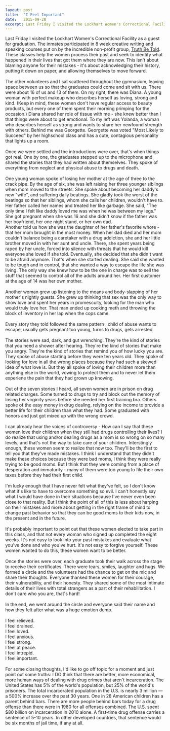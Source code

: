```yaml
---
layout: post
title:  "I Feel Important"
date:   2015-09-28
excerpt: Last Friday I visited the Lockhart Women's Correctional Facility as a guest for graduation.
---
```


Last Friday I visited the Lockhart Women's Correctional Facility as a guest for graduation. The inmates participated in 8 week creative writing and speaking courses put on by the incredible non-profit group, [Truth Be Told](http://www.truth-be-told.org/). These classes help the women process their past and seek to identify what happened in their lives that got them where they are now. This isn't about blaming anyone for their mistakes - it's about acknowledging their history, putting it down on paper, and allowing themselves to move forward.  
<br>
The other volunteers and I sat scattered throughout the gymnasium, leaving space between us so that the graduates could come and sit with us. There were about 16 of us and 13 of them. On my right, there was Diana. A young woman with perfect makeup who describes herself as loving, strong and kind. (Keep in mind, these women don't have regular access to beauty products, but every one of them spent their morning primping for the occasion.) Diana shared her role of tissue with me - she knew better than I that things were about to get emotional. To my left was Yolanda, a woman who describes herself as strong and wants to share her newfound strength with others. Behind me was Georgette. Georgette was voted "Most Likely to Succeed" by her highschool class and has a cute, contagious personality that lights up a room.  
<br>
Once we were settled and the introductions were over, that's when things got real. One by one, the graduates stepped up to the microphone and shared the stories that they had written about themselves. They spoke of everything from neglect and physical abuse to drugs and death.  
<br>
One young woman spoke of losing her mother at the age of three to the crack pipe. By the age of six, she was left raising her three younger siblings when mom moved to the streets. She spoke about becoming her daddy's new "wife", and suffering daily beatings. She gladly took the worst of the beatings so that her siblings, whom she calls her children, wouldn't have to. Her father called her names and treated her like garbage. She said, "The only time I felt like daddy loved me was when he was between my legs." She got pregnant when she was 16 and she didn't know if the father was her boyfriend, her one night stand, or her own dad. 
<br>
Another told us how she was the daughter of her father's favorite whore - that her mom brought in the most money. When her dad died and her mom couldn't balance being a caretaker with a drug addiction, she and her little brother moved in with her aunt and uncle. There, she spent years being raped by her uncle, forced into silence with threats that he would kill everyone she loved if she told. Eventually, she decided that she didn't want to be afraid anymore. That's when she started dealing. She said she wanted to be tough and in control, that she wanted a way to escape the life she was living. The only way she knew how to be the one in charge was to sell the stuff that seemed to control all of the adults around her. Her first customer at the age of 14 was her own mother.  
<br>
Another woman grew up listening to the moans and body-slapping of her mother's nightly guests. She grew up thinking that sex was the only way to show love and spent her years in promescuity, looking for the man who would truly love her. That man ended up cooking meth and throwing the block of inventory in her lap when the cops came.  
<br> 
Every story they told followed the same pattern : child of abuse wants to escape, usually gets pregnant too young, turns to drugs, gets arrested.  
<br>
The stories were sad, dark, and gut wrenching. They're the kind of stories that you need a shower after hearing. They're the kind of stories that make you angry. They're the kind of stories that remind you of how lucky you are. They spoke of abuse starting before they were ten years old. They spoke of looking for love in all the wrong places because they had such a skewed idea of what love is. But they all spoke of loving their children more than anything else in the world, vowing to protect them and to never let them experiene the pain that they had grown up knowing.  
<br>
Out of the seven stories I heard, all seven women are in prison on drug related charges. Some turned to drugs to try and block out the memory of losing her virginity years before she needed her first training bra. Others spoke of the easy money in drug dealing, relying on the income to provide a better life for their children than what they had. Some graduated with honors and just got mixed up with the wrong crowd.  
<br>
I can already hear the voices of controversy - How can I say that these women love their children when they still had drugs controlling their lives? I do realize that using and/or dealing drugs as a mom is so wrong on so many levels, and that's not the way to take care of your children. Interstingly enough, these women seem to realize that now too. They'll be the first to tell you that they've made mistakes. I think I understand that they didn't make these choices because they were bad moms, I think they were really trying to be good moms. But I think that they were coming from a place of desperation and immaturity - many of them were too young to file their own taxes before they had their first child.  
<br>
I'm lucky enough that I have never felt what they've felt, so I don't know what it's like to have to overcome something so evil. I can't honestly say what I would have done in their situations because I've never even been close to that reality. But I think the point of all of this is less about harping on their mistakes and more about getting in the right frame of mind to change past behavior so that they can be good moms to their kids now, in the present and in the future.  
<br>
It's probably important to point out that these women elected to take part in this class, and that not every woman who signed up completed the eight weeks. It's not easy to look into your past mistakes and evaluate what you've done and who you've hurt. It's not easy to forgive yourself. These women wanted to do this, these women want to be better.  
<br>
Once the stories were over, each graduate took their walk across the stage to receive their certificates. There were tears, smiles, laughter and hugs. We formed a circle and the volunteers had the chance to get on the mic and share their thoughts. Everyone thanked these women for their courage, their vulnerability, and their honesty. They shared some of the most intimate details of their lives with total strangers as a part of their rehabilitation. I don't care who you are, that's hard!  
<br>
In the end, we went around the circle and everyone said their name and how they felt after what was a huge emotion dump.  
<br>
I feel relieved.  
I feel drained.  
I feel loved.  
I feel anxious.   
I feel strong.  
I feel at peace.   
I feel intrepid.  
I feel important.   
<br>
For some closing thoughts, I'd like to go off topic for a moment and just point out some truths: I DO think that there are better, more economical, more human ways of dealing with drug crimes that aren't incarceration. The United States has 5% of the world's population, but 25% of the world's prisoners. The total incarcerated population in the U.S. is nearly 3 million — a 500% increase over the past 30 years. One in 28 American children has a parent behind bars. There are more people behind bars today for a drug offense than there were in 1980 for all offenses combined. The U.S. spent $80 billion on incarceration in 2010 alone. A first-time drug offense carries a sentence of 5-10 years. In other developed countries, that sentence would be six months of jail time, if any at all.


